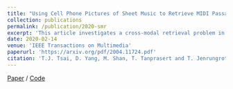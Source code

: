 ```yaml
---
title: "Using Cell Phone Pictures of Sheet Music to Retrieve MIDI Passages"
collection: publications
permalink: /publication/2020-smr
excerpt: 'This article investigates a cross-modal retrieval problem in which a user would like to retrieve a passage of music from a MIDI file by taking a cell phone picture of several lines of sheet music.'
date: 2020-02-14
venue: 'IEEE Transactions on Multimedia'
paperurl: 'https://arxiv.org/pdf/2004.11724.pdf'
citation: 'T.J. Tsai, D. Yang, M. Shan, T. Tanprasert and T. Jenrungrot, "Using Cell Phone Pictures of Sheet Music To Retrieve MIDI Passages," in IEEE Transactions on Multimedia, vol. 22, no. 12, pp. 3115-3127, Dec. 2020, doi: 10.1109/TMM.2020.2973831.'
---
```


[Paper](https://arxiv.org/pdf/2004.11724.pdf) / [Code](https://github.com/tjtsai/SheetMidiRetrieval)